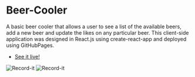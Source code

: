 # Beer-Cooler

A basic beer cooler that allows a user to see a list of the available beers, add a new beer and update the likes on any particular beer. This client-side application was designed in React.js using create-react-app and deployed using GitHubPages.

* [See it live!](https://becs919.github.io/beer-cooler/)

![Record-it](http://g.recordit.co/FL4YBJDinz.gif)
![Record-it](http://g.recordit.co/LCkwg6nrXI.gif)
